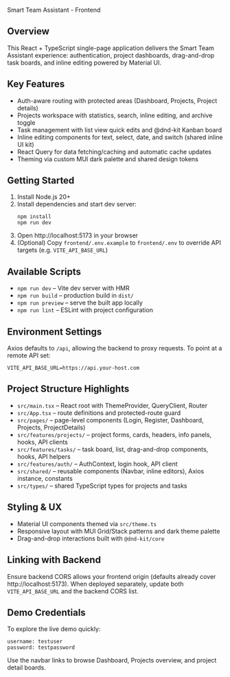 ﻿Smart Team Assistant - Frontend

## Overview

This React + TypeScript single-page application delivers the Smart Team Assistant experience: authentication, project dashboards, drag-and-drop task boards, and inline editing powered by Material UI.

## Key Features

- Auth-aware routing with protected areas (Dashboard, Projects, Project details)
- Projects workspace with statistics, search, inline editing, and archive toggle
- Task management with list view quick edits and @dnd-kit Kanban board
- Inline editing components for text, select, date, and switch (shared inline UI kit)
- React Query for data fetching/caching and automatic cache updates
- Theming via custom MUI dark palette and shared design tokens

## Getting Started

1. Install Node.js 20+
2. Install dependencies and start dev server:
   ```
   npm install
   npm run dev
   ```
3. Open http://localhost:5173 in your browser
4. (Optional) Copy `frontend/.env.example` to `frontend/.env` to override API targets (e.g. `VITE_API_BASE_URL`)

## Available Scripts

- `npm run dev` – Vite dev server with HMR
- `npm run build` – production build in `dist/`
- `npm run preview` – serve the built app locally
- `npm run lint` – ESLint with project configuration

## Environment Settings

Axios defaults to `/api`, allowing the backend to proxy requests. To point at a remote API set:

```
VITE_API_BASE_URL=https://api.your-host.com
```

## Project Structure Highlights

- `src/main.tsx` – React root with ThemeProvider, QueryClient, Router
- `src/App.tsx` – route definitions and protected-route guard
- `src/pages/` – page-level components (Login, Register, Dashboard, Projects, ProjectDetails)
- `src/features/projects/` – project forms, cards, headers, info panels, hooks, API clients
- `src/features/tasks/` – task board, list, drag-and-drop components, hooks, API helpers
- `src/features/auth/` – AuthContext, login hook, API client
- `src/shared/` – reusable components (Navbar, inline editors), Axios instance, constants
- `src/types/` – shared TypeScript types for projects and tasks

## Styling & UX

- Material UI components themed via `src/theme.ts`
- Responsive layout with MUI Grid/Stack patterns and dark theme palette
- Drag-and-drop interactions built with `@dnd-kit/core`

## Linking with Backend

Ensure backend CORS allows your frontend origin (defaults already cover http://localhost:5173). When deployed separately, update both `VITE_API_BASE_URL` and the backend CORS list.

## Demo Credentials

To explore the live demo quickly:

```
username: testuser
password: testpassword
```

Use the navbar links to browse Dashboard, Projects overview, and project detail boards.
